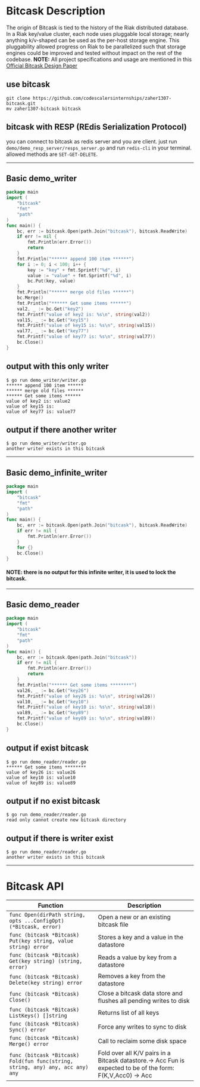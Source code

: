 # Bitcask Description
The origin of Bitcask is tied to the history of the Riak distributed database. In a Riak key/value cluster, each
node uses pluggable local storage; nearly anything k/v-shaped can be used as the per-host storage engine. This
pluggability allowed progress on Riak to be parallelized such that storage engines could be improved and tested
without impact on the rest of the codebase.
**NOTE:** All project specifications and usage are mentioned in this [Official Bitcask Design Paper](https://riak.com/assets/bitcask-intro.pdf)

## use bitcask
```
git clone https://github.com/codescalersinternships/zaher1307-bitcask.git
mv zaher1307-bitcask bitcask
```

## bitcask with RESP (REdis Serialization Protocol)
you can connect to bitcask as redis server and you are client. just run `demo/demo_resp_server/resps_server.go` and run `redis-cli` in your terminal.
allowed methods are `SET-GET-DELETE`.

---
## Basic demo_writer
```go
package main
import (
	"bitcask"
	"fmt"
	"path"
)
func main() {
	bc, err := bitcask.Open(path.Join("bitcask"), bitcask.ReadWrite)
	if err != nil {
		fmt.Println(err.Error())
		return
	}
	fmt.Println("****** append 100 item ******")
	for i := 0; i < 100; i++ {
		key := "key" + fmt.Sprintf("%d", i)
		value := "value" + fmt.Sprintf("%d", i)
		bc.Put(key, value)
	}
	fmt.Println("****** merge old files ******")
	bc.Merge()
	fmt.Println("****** Get some items ******")
	val2, _ := bc.Get("key2")
	fmt.Printf("value of key2 is: %s\n", string(val2))
	val15, _ := bc.Get("key15")
	fmt.Printf("value of key15 is: %s\n", string(val15))
	val77, _ := bc.Get("key77")
	fmt.Printf("value of key77 is: %s\n", string(val77))
	bc.Close()
}
```
## output with this only writer
```
$ go run demo_writer/writer.go 
****** append 100 item ******
****** merge old files ******
****** Get some items ******
value of key2 is: value2
value of key15 is: 
value of key77 is: value77
```
## output if there another writer
```
$ go run demo_writer/writer.go
another writer exists in this bitcask
```
---
## Basic demo_infinite_writer
```go
package main
import (
	"bitcask"
	"fmt"
	"path"
)
func main() {
	bc, err := bitcask.Open(path.Join("bitcask"), bitcask.ReadWrite)
	if err != nil {
		fmt.Println(err.Error())
	}
	for {}
	bc.Close()
}
```
#### **NOTE:** there is no output for this infinite writer, it is used to lock the bitcask.
---
## Basic demo_reader
```go
package main
import (
	"bitcask"
	"fmt"
	"path"
)
func main() {
	bc, err := bitcask.Open(path.Join("bitcask"))
	if err != nil {
		fmt.Println(err.Error())
		return
	}
	fmt.Println("****** Get some items ********")
	val26, _ := bc.Get("key26")
	fmt.Printf("value of key26 is: %s\n", string(val26))
	val10, _ := bc.Get("key10")
	fmt.Printf("value of key10 is: %s\n", string(val10))
	val89, _ := bc.Get("key89")
	fmt.Printf("value of key89 is: %s\n", string(val89))
	bc.Close()
}
```
## output if exist bitcask
```
$ go run demo_reader/reader.go
****** Get some items ********
value of key26 is: value26
value of key10 is: value10
value of key89 is: value89
```
## output if no exist bitcask
```
$ go run demo_reader/reader.go
read only cannot create new bitcask directory
```
## output if there is writer exist
```
$ go run demo_reader/reader.go
another writer exists in this bitcask
```
---

# Bitcask API

| Function                                                      | Description                                            |
|---------------------------------------------------------------|--------------------------------------------------------|
| ```func Open(dirPath string, opts ...ConfigOpt) (*Bitcask, error)```| Open a new or an existing bitcask file |
| ```func (bitcask *Bitcask) Put(key string, value string) error```| Stores a key and a value in the datastore |
| ```func (bitcask *Bitcask) Get(key string) (string, error)```| Reads a value by key from a datastore |
| ```func (bitcask *Bitcask) Delete(key string) error```| Removes a key from the datastore |
| ```func (bitcask *Bitcask) Close()```| Close a bitcask data store and flushes all pending writes to disk |
| ```func (bitcask *Bitcask) ListKeys() []string```| Returns list of all keys |
| ```func (bitcask *Bitcask) Sync() error```| Force any writes to sync to disk |
| ```func (bitcask *Bitcask) Merge() error```| Call to reclaim some disk space |
| ```func (bitcask *Bitcask) Fold(fun func(string, string, any) any, acc any) any```| Fold over all K/V pairs in a Bitcask datastore.→ Acc Fun is expected to be of the form: F(K,V,Acc0) → Acc |

